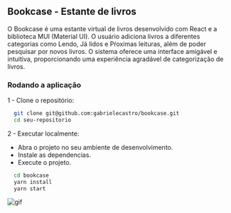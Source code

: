 
## Bookcase - Estante de livros

O Bookcase é uma estante virtual de livros desenvolvido com React e a biblioteca MUI (Material UI). O usuário adiciona livros a diferentes categorias como Lendo, Já lidos e Pŕoximas leituras, além de poder pesquisar por novos livros. O sistema oferece uma interface amigável e intuitiva, proporcionando uma experiência agradável de categorização de livros.


### Rodando a aplicação
1 - Clone o repositório:
```bash
  git clone git@github.com:gabrielecastro/bookcase.git
  cd seu-repositorio
```

2 - Executar localmente:

- Abra o projeto no seu ambiente de desenvolvimento.
- Instale as dependencias.
- Execute o projeto.

```bash
  cd bookcase
  yarn install
  yarn start
```

![gif](bookcase/src/assets/bookcase.gif)
